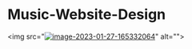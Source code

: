 # Music-Website-Design
<img src="<a href="https://imgbb.com/"><img src="https://i.ibb.co/RNG9cZr/image-2023-01-27-165332064.png" alt="image-2023-01-27-165332064" border="0"></a>" alt="">
